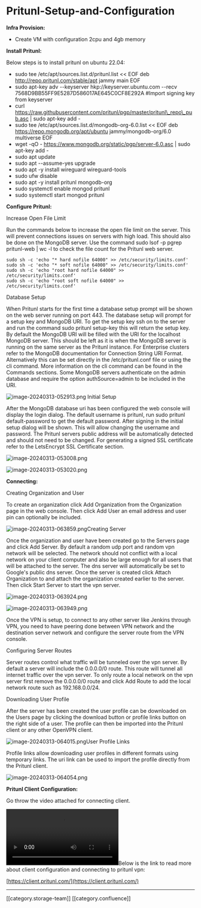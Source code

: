 # Pritunl-Setup-and-Configuration

**Infra Provision:**

* Create VM with configuration 2cpu and 4gb memory

**Install Pritunl:**

Below steps is to install pritunl on ubuntu 22.04:

* sudo tee /etc/apt/sources.list.d/pritunl.list << EOF deb http://repo.pritunl.com/stable/apt jammy main EOF
* sudo apt-key adv --keyserver hkp://keyserver.ubuntu.com --recv 7568D9BB55FF9E5287D586017AE645C0CF8E292A #Import signing key from keyserver
* curl https://raw.githubusercontent.com/pritunl/pgp/master/pritunl\_repo\_pub.asc | sudo apt-key add -
* sudo tee /etc/apt/sources.list.d/mongodb-org-6.0.list << EOF deb https://repo.mongodb.org/apt/ubuntu jammy/mongodb-org/6.0 multiverse EOF
* wget -qO - https://www.mongodb.org/static/pgp/server-6.0.asc | sudo apt-key add -
* sudo apt update
* sudo apt --assume-yes upgrade
* sudo apt -y install wireguard wireguard-tools
* sudo ufw disable
* sudo apt -y install pritunl mongodb-org
* sudo systemctl enable mongod pritunl
* sudo systemctl start mongod pritunl

**Configure Pritunl:**

Increase Open File Limit

Run the commands below to increase the open file limit on the server. This will prevent connections issues on servers with high load. This should also be done on the MongoDB server. Use the command sudo lsof -p pgrep pritunl-web | wc -l to check the file count for the Pritunl web server.

```
sudo sh -c 'echo "* hard nofile 64000" >> /etc/security/limits.conf'
sudo sh -c 'echo "* soft nofile 64000" >> /etc/security/limits.conf'
sudo sh -c 'echo "root hard nofile 64000" >> /etc/security/limits.conf'
sudo sh -c 'echo "root soft nofile 64000" >> /etc/security/limits.conf'
```

Database Setup

When Pritunl starts for the first time a database setup prompt will be shown on the web server running on port 443. The database setup will prompt for a setup key and MongoDB URI. To get the setup key ssh on to the server and run the command sudo pritunl setup-key this will return the setup key. By default the MongoDB URI will be filled with the URI for the localhost MongoDB server. This should be left as it is when the MongoDB server is running on the same server as the Pritunl instance. For Enterprise clusters refer to the MongoDB documentation for Connection String URI Format. Alternatively this can be set directly in the /etc/pritunl.conf file or using the cli command. More information on the cli command can be found in the Commands sections. Some MongoDB servers authenticate on the admin database and require the option authSource=admin to be included in the URI.

![image-20240313-052913.png](../../../../DevOpsFull/devops-kn-hw2/images/storage/image-20240313-052913.png) Initial Setup

After the MongoDB database uri has been configured the web console will display the login dialog. The default username is pritunl, run sudo pritunl default-password to get the default password. After signing in the initial setup dialog will be shown. This will allow changing the username and password. The Pritunl servers public address will be automatically detected and should not need to be changed. For generating a signed SSL certificate refer to the LetsEncrypt SSL Certificate section.

![image-20240313-053008.png](../../../../DevOpsFull/devops-kn-hw2/images/storage/image-20240313-053008.png)

![image-20240313-053020.png](../../../../DevOpsFull/devops-kn-hw2/images/storage/image-20240313-053020.png)

**Connecting:**

Creating Organization and User

To create an organization click Add Organization from the Organization page in the web console. Then click Add User an email address and user pin can optionally be included.

![image-20240313-063859.png](../../../../DevOpsFull/devops-kn-hw2/images/storage/image-20240313-063859.png)Creating Server

Once the organization and user have been created go to the Servers page and click Add Server. By default a random udp port and random vpn network will be selected. The network should not conflict with a local network on your client computer and also be large enough for all users that will be attached to the server. The dns server will automatically be set to Google's public dns server. Once the server is created click Attach Organization to and attach the organization created earlier to the server. Then click Start Server to start the vpn server.

![image-20240313-063924.png](../../../../DevOpsFull/devops-kn-hw2/images/storage/image-20240313-063924.png)

![image-20240313-063949.png](../../../../DevOpsFull/devops-kn-hw2/images/storage/image-20240313-063949.png)

Once the VPN is setup, to connect to any other server like Jenkins through VPN, you need to have peering done between VPN network and the destination server network and configure the server route from the VPN console.

Configuring Server Routes

Server routes control what traffic will be tunneled over the vpn server. By default a server will include the 0.0.0.0/0 route. This route will tunnel all internet traffic over the vpn server. To only route a local network on the vpn server first remove the 0.0.0.0/0 route and click Add Route to add the local network route such as 192.168.0.0/24.

Downloading User Profile

After the server has been created the user profile can be downloaded on the Users page by clicking the download button or profile links button on the right side of a user. The profile can then be imported into the Pritunl client or any other OpenVPN client.

![image-20240313-064015.png](../../../../DevOpsFull/devops-kn-hw2/images/storage/image-20240313-064015.png)User Profile Links

Profile links allow downloading user profiles in different formats using temporary links. The uri link can be used to import the profile directly from the Pritunl client.

![image-20240313-064054.png](../../../../DevOpsFull/devops-kn-hw2/images/storage/image-20240313-064054.png)

**Pritunl Client Configuration:**

Go throw the video attached for connecting client.

![pritunl.webm](../../../../DevOpsFull/devops-kn-hw2/images/storage/pritunl.webm)Below is the link to read more about client configuration and connecting to pritunl vpn:

[https://client.pritunl.com/](https://client.pritunl.com/)

***

\[\[category.storage-team]] \[\[category.confluence]]
